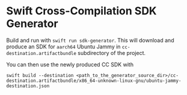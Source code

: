 # Swift Cross-Compilation SDK Generator

Build and run with `swift run sdk-generator`. This will download and produce an SDK for `aarch64` Ubuntu Jammy in
`cc-destination.artifactbundle` subdirectory of the project.

You can then use the newly produced CC SDK with

```
swift build --destination <path_to_the_generator_source_dir>/cc-destination.artifactbundle/x86_64-unknown-linux-gnu/ubuntu-jammy-destination.json
```
